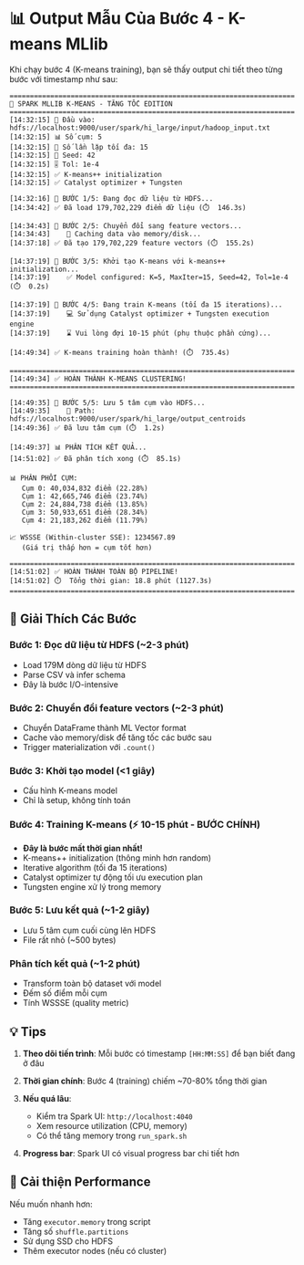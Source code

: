 # 📊 Output Mẫu Của Bước 4 - K-means MLlib

Khi chạy bước 4 (K-means training), bạn sẽ thấy output chi tiết theo từng bước với timestamp như sau:

```
======================================================================
🚀 SPARK MLLIB K-MEANS - TĂNG TỐC EDITION
======================================================================
[14:32:15] 📅 Đầu vào: hdfs://localhost:9000/user/spark/hi_large/input/hadoop_input.txt
[14:32:15] 📊 Số cụm: 5
[14:32:15] 🔄 Số lần lặp tối đa: 15
[14:32:15] 🌱 Seed: 42
[14:32:15] 🎚️ Tol: 1e-4
[14:32:15] ✅ K-means++ initialization
[14:32:15] ✅ Catalyst optimizer + Tungsten

[14:32:16] 📂 BƯỚC 1/5: Đang đọc dữ liệu từ HDFS...
[14:34:42] ✅ Đã load 179,702,229 điểm dữ liệu (⏱️  146.3s)

[14:34:43] 🔧 BƯỚC 2/5: Chuyển đổi sang feature vectors...
[14:34:43]    💾 Caching data vào memory/disk...
[14:37:18] ✅ Đã tạo 179,702,229 feature vectors (⏱️  155.2s)

[14:37:19] 🎯 BƯỚC 3/5: Khởi tạo K-means với k-means++ initialization...
[14:37:19]    ✅ Model configured: K=5, MaxIter=15, Seed=42, Tol=1e-4 (⏱️  0.2s)

[14:37:19] 🚀 BƯỚC 4/5: Đang train K-means (tối đa 15 iterations)...
[14:37:19]    💻 Sử dụng Catalyst optimizer + Tungsten execution engine
[14:37:19]    ⌛ Vui lòng đợi 10-15 phút (phụ thuộc phần cứng)...

[14:49:34] ✅ K-means training hoàn thành! (⏱️  735.4s)

======================================================================
[14:49:34] ✅ HOÀN THÀNH K-MEANS CLUSTERING!
======================================================================

[14:49:35] 💾 BƯỚC 5/5: Lưu 5 tâm cụm vào HDFS...
[14:49:35]    📍 Path: hdfs://localhost:9000/user/spark/hi_large/output_centroids
[14:49:36] ✅ Đã lưu tâm cụm (⏱️  1.2s)

[14:49:37] 📊 PHÂN TÍCH KẾT QUẢ...
[14:51:02] ✅ Đã phân tích xong (⏱️  85.1s)

📊 PHÂN PHỐI CỤM:
   Cụm 0: 40,034,832 điểm (22.28%)
   Cụm 1: 42,665,746 điểm (23.74%)
   Cụm 2: 24,884,738 điểm (13.85%)
   Cụm 3: 50,933,651 điểm (28.34%)
   Cụm 4: 21,183,262 điểm (11.79%)

📈 WSSSE (Within-cluster SSE): 1234567.89
   (Giá trị thấp hơn = cụm tốt hơn)

======================================================================
[14:51:02] ✅ HOÀN THÀNH TOÀN BỘ PIPELINE!
[14:51:02] ⏱️  Tổng thời gian: 18.8 phút (1127.3s)
======================================================================
```

## 🎯 Giải Thích Các Bước

### Bước 1: Đọc dữ liệu từ HDFS (~2-3 phút)
- Load 179M dòng dữ liệu từ HDFS
- Parse CSV và infer schema
- Đây là bước I/O-intensive

### Bước 2: Chuyển đổi feature vectors (~2-3 phút)
- Chuyển DataFrame thành ML Vector format
- Cache vào memory/disk để tăng tốc các bước sau
- Trigger materialization với `.count()`

### Bước 3: Khởi tạo model (<1 giây)
- Cấu hình K-means model
- Chỉ là setup, không tính toán

### Bước 4: Training K-means (⚡ 10-15 phút - BƯỚC CHÍNH)
- **Đây là bước mất thời gian nhất!**
- K-means++ initialization (thông minh hơn random)
- Iterative algorithm (tối đa 15 iterations)
- Catalyst optimizer tự động tối ưu execution plan
- Tungsten engine xử lý trong memory

### Bước 5: Lưu kết quả (~1-2 giây)
- Lưu 5 tâm cụm cuối cùng lên HDFS
- File rất nhỏ (~500 bytes)

### Phân tích kết quả (~1-2 phút)
- Transform toàn bộ dataset với model
- Đếm số điểm mỗi cụm
- Tính WSSSE (quality metric)

## 💡 Tips

1. **Theo dõi tiến trình**: Mỗi bước có timestamp `[HH:MM:SS]` để bạn biết đang ở đâu

2. **Thời gian chính**: Bước 4 (training) chiếm ~70-80% tổng thời gian

3. **Nếu quá lâu**: 
   - Kiểm tra Spark UI: `http://localhost:4040`
   - Xem resource utilization (CPU, memory)
   - Có thể tăng memory trong `run_spark.sh`

4. **Progress bar**: Spark UI có visual progress bar chi tiết hơn

## 🚀 Cải thiện Performance

Nếu muốn nhanh hơn:
- Tăng `executor.memory` trong script
- Tăng số `shuffle.partitions`
- Sử dụng SSD cho HDFS
- Thêm executor nodes (nếu có cluster)
